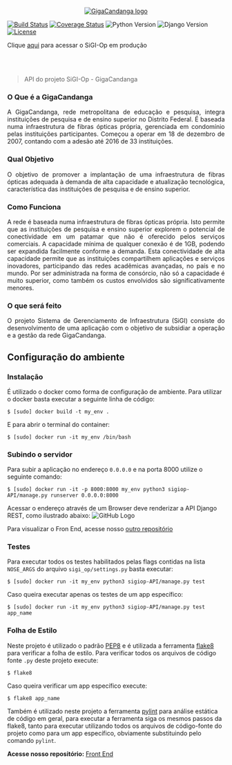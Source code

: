<p align="center">
  <br>
    <a href="https://github.com/fga-gpp-mds/2017.2-SiGI-Op_API/wiki">
      <img src="https://github.com/fga-gpp-mds/2017.2-SiGI-Op_API/wiki/logo_gigacandanga.png" alt="GigaCandanga logo">
    </a>
</p>

<p align="center">

  [![Build Status](https://travis-ci.org/fga-gpp-mds/2017.2-SiGI-Op_API.svg?branch=master)](https://travis-ci.org/fga-gpp-mds/2017.2-SiGI-Op_API) [![Coverage Status](https://coveralls.io/repos/github/fga-gpp-mds/2017.2-SiGI-Op_API/badge.svg?branch=master)](https://coveralls.io/github/fga-gpp-mds/2017.2-SiGI-Op_API?branch=master) ![Python Version](https://img.shields.io/badge/python-3.5-blue.svg) ![Django Version](https://img.shields.io/badge/Django-1.11.4-green.svg) [![License](https://img.shields.io/badge/License-BSD%203--Clause-blue.svg)](https://opensource.org/licenses/BSD-3-Clause)
</p>

Clique [aqui](https://sigi-op.herokuapp.com/) para acessar o SiGI-Op em produção

<br></br>
> API do projeto SiGI-Op - GigaCandanga


### O Que é a GigaCandanga
<p align=justify>
A GigaCandanga, rede metropolitana de educação e pesquisa, integra instituições de pesquisa e de ensino superior no Distrito Federal. É baseada numa infraestrutura de fibras ópticas própria, gerenciada em condomínio pelas instituições participantes. Começou a operar em 18 de dezembro de 2007, contando com a adesão até 2016 de 33 instituições.
</p>

### Qual Objetivo
<p align=justify>
O objetivo de promover a implantação de uma infraestrutura de fibras ópticas adequada à demanda de alta capacidade e atualização tecnológica, característica das instituições de pesquisa e de ensino superior.
</p>

### Como Funciona
<p align=justify>
A rede é baseada numa infraestrutura de fibras ópticas própria. Isto permite que as instituições de pesquisa e ensino superior explorem o potencial de conectividade em um patamar que não é oferecido pelos serviços comerciais. A capacidade mínima de qualquer conexão é de 1GB, podendo ser expandida facilmente conforme a demanda. Esta conectividade de alta capacidade permite que as instituições compartilhem aplicações e serviços inovadores, participando das redes acadêmicas avançadas, no país e no mundo. Por ser administrada na forma de consórcio, não só a capacidade é muito superior, como também os custos envolvidos são significativamente menores.
</p>

### O que será feito
<p align=justify>
O projeto Sistema de Gerenciamento de Infraestrutura (SiGI) consiste do desenvolvimento de uma aplicação com o objetivo de subsidiar a operação e a gestão da rede GigaCandanga.
</p>

## Configuração do ambiente

### Instalação

É utilizado o docker como forma de configuração de ambiente. Para utilizar o docker basta executar a seguinte linha de código:

```
$ [sudo] docker build -t my_env .
```

E para abrir o terminal do container:

```
$ [sudo] docker run -it my_env /bin/bash
```


### Subindo o servidor

Para subir a aplicação no endereço `0.0.0.0` e na porta 8000 utilize o seguinte comando:

```
$ [sudo] docker run -it -p 8000:8000 my_env python3 sigiop-API/manage.py runserver 0.0.0.0:8000
```

Acessar o endereço através de um Browser deve renderizar a API Django REST, como ilustrado abaixo:
![GitHub Logo](https://image.ibb.co/dVDokG/back.png)

Para visualizar o Fron End, acesse nosso [outro repositório](https://github.com/fga-gpp-mds/2017.2-SiGI-Op)

### Testes

Para executar todos os testes habilitados pelas flags contidas na lista `NOSE_ARGS` do arquivo `sigi_op/settings.py` basta executar:

```
$ [sudo] docker run -it my_env python3 sigiop-API/manage.py test
```

Caso queira executar apenas os testes de um app específico:

```
$ [sudo] docker run -it my_env python3 sigiop-API/manage.py test app_name
```

### Folha de Estilo

Neste projeto é utilizado o padrão [PEP8](https://www.python.org/dev/peps/pep-0008/) e é utilizada a ferramenta [flake8](https://pypi.python.org/pypi/flake8) para verificar a folha de estilo. Para verificar todos os arquivos de código fonte `.py` deste projeto execute:

```
$ flake8
```

Caso queira verificar um app específico execute:

```
$ flake8 app_name
```

Também é utilizado neste projeto a ferramenta [pylint](https://www.pylint.org/) para análise estática de código em geral,
para executar a ferramenta siga os mesmos passos da flake8, tanto para executar utilizando todos os arquivos de código-fonte
do projeto como para um app específico, obviamente substituindo pelo comando `pylint`.

<p align="justify">
  <b>Acesse nosso repositório:</b>
    <a href="https://github.com/fga-gpp-mds/2017.2-SiGI-Op">Front End<br>
    </a>
</p>
